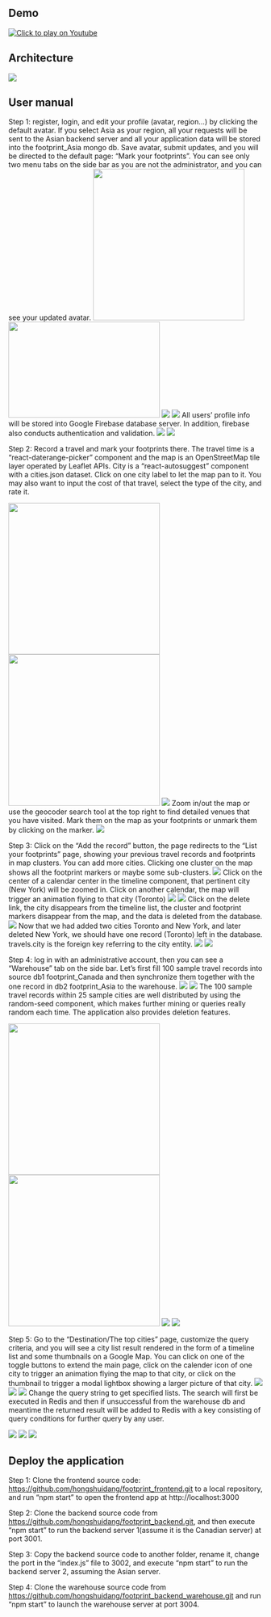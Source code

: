## Demo
[![Click to play on Youtube](https://img.youtube.com/vi/LRgtvDJ4w1E/0.jpg)](https://www.youtube.com/watch?v=LRgtvDJ4w1E)
## Architecture
<img src="readmeImages/1.png">

## User manual
Step 1: register, login, and edit your profile (avatar, region...) by clicking the default avatar. If you select Asia as your region, all your requests will be sent to the Asian backend server and all your application data will be stored into the footprint_Asia mongo db. Save avatar, submit updates, and you will be directed to the default page: “Mark your footprints”. You can see only two menu tabs on the side bar as you are not the administrator, and you can see your updated avatar.
<img src="readmeImages/2.png" width="300"> <img src="readmeImages/3.png" width="300" height="190">
<img src="readmeImages/4.png">
<img src="readmeImages/5.png">
All users’ profile info will be stored into Google Firebase database server. In addition, firebase also conducts authentication and validation.
<img src="readmeImages/6.png">
<img src="readmeImages/7.png">

Step 2: Record a travel and mark your footprints there. The travel time is a “react-daterange-picker” component and the map is an OpenStreetMap tile layer operated by Leaflet APIs. City is a “react-autosuggest” component with a cities.json dataset. Click on one city label to let the map pan to it. You may also want to input the cost of that travel, select the type of the city, and rate it.

<img src="readmeImages/8.png" width="300"> <img src="readmeImages/9.png" width="300">
<img src="readmeImages/10.png">
Zoom in/out the map or use the geocoder search tool at the top right to find detailed venues that you have visited. Mark them on the map as your footprints or unmark them by clicking on the marker.
<img src="readmeImages/11.png">

Step 3: Click on the “Add the record” button, the page redirects to the “List your footprints” page, showing your previous travel records and footprints in map clusters. You can add more cities. Clicking one cluster on the map shows all the footprint markers or maybe some sub-clusters.
<img src="readmeImages/12.png">
Click on the center of a calendar center in the timeline component, that pertinent city (New York) will be zoomed in. Click on another calendar, the map will trigger an animation flying to that city (Toronto)
<img src="readmeImages/13.png">
<img src="readmeImages/14.png">
Click on the delete link, the city disappears from the timeline list, the cluster and footprint markers disappear from the map, and the data is deleted from the database.
<img src="readmeImages/15.png">
Now that we had added two cities Toronto and New York, and later deleted New York, we should have one record (Toronto) left in the database. travels.city is the foreign key referring to the city entity.
<img src="readmeImages/16.png">
<img src="readmeImages/17.png">

Step 4: log in with an administrative account, then you can see a “Warehouse” tab on the side bar. Let’s first fill 100 sample travel records into source db1 footprint_Canada and then synchronize them together with the one record in db2 footprint_Asia to the warehouse.
<img src="readmeImages/18.png">
<img src="readmeImages/19.png">
The 100 sample travel records within 25 sample cities are well distributed by using the random-seed component, which makes further mining or queries really random each time. The application also provides deletion features.

<img src="readmeImages/20.png" width="300"> <img src="readmeImages/21.png" width="300">
<img src="readmeImages/22.png">
<img src="readmeImages/23.png">

Step 5: Go to the “Destination/The top cities” page, customize the query criteria, and you will see a city list result rendered in the form of a timeline list and some thumbnails on a Google Map. You can click on one of the toggle buttons to extend the main page, click on the calender icon of one city to trigger an animation flying the map to that city, or click on the thumbnail to trigger a modal lightbox showing a larger picture of that city.
<img src="readmeImages/24.png">
<img src="readmeImages/25.png">
<img src="readmeImages/26.png">
Change the query string to get specified lists. The search will first be executed in Redis and then if unsuccessful from the warehouse db and meantime the returned result will be added to Redis with a key consisting of query conditions for further query by any user.

<img src="readmeImages/27.png">
<img src="readmeImages/28.png">
<img src="readmeImages/29.png">

## Deploy the application
Step 1: Clone the frontend source code: https://github.com/hongshuidang/footprint_frontend.git to a local repository, and run “npm start” to open the frontend app at http://localhost:3000

Step 2: Clone the backend source code from https://github.com/hongshuidang/footprint_backend.git, and then execute “npm start” to run the backend server 1(assume it is the Canadian server) at port 3001.

Step 3: Copy the backend source code to another folder, rename it, change the port in the “index.js” file to 3002, and execute “npm start” to run the backend server 2, assuming the Asian server.

Step 4: Clone the warehouse source code from https://github.com/hongshuidang/footprint_backend_warehouse.git and run “npm start” to launch the warehouse server at port 3004.
